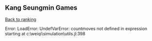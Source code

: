 ## Kang Seungmin Games

[Back to ranking](../../index.md)




Error: LoadError: UndefVarError: countmoves not defined
in expression starting at c:\weiqi\simulation\utils.jl:398




